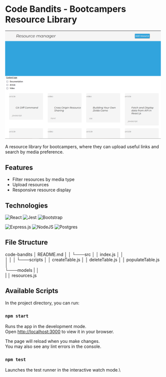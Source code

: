 # Code Bandits - Bootcampers Resource Library

![appImage](public/w9_project_screenshot_2.png)

A resource library for bootcampers, where they can upload useful links and search by media preference.

## Features

- Filter resources by media type
- Upload resources
- Responsive resource display

## Technologies

![React](https://img.shields.io/badge/react-%2320232a.svg?style=for-the-badge&logo=react&logoColor=%2361DAFB)
![Jest](https://img.shields.io/badge/-jest-%23C21325?style=for-the-badge&logo=jest&logoColor=white)
![Bootstrap](https://img.shields.io/badge/bootstrap-%23563D7C.svg?style=for-the-badge&logo=bootstrap&logoColor=white)

![Express.js](https://img.shields.io/badge/express.js-%23404d59.svg?style=for-the-badge&logo=express&logoColor=%2361DAFB)
![NodeJS](https://img.shields.io/badge/node.js-6DA55F?style=for-the-badge&logo=node.js&logoColor=white)
![Postgres](https://img.shields.io/badge/postgres-%23316192.svg?style=for-the-badge&logo=postgresql&logoColor=white)

## File Structure

code-bandits
│   README.md
│
│
└───src
│   │  index.js
│   │  
│   │
│   └───scripts
│       │   createTable.js
│       │   deleteTable.js
│       │   populateTable.js
│   
└───models
|    │   
|    │  resources.js



## Available Scripts

In the project directory, you can run:

### `npm start`

Runs the app in the development mode.\
Open [http://localhost:3000](http://localhost:3000) to view it in your browser.

The page will reload when you make changes.\
You may also see any lint errors in the console.

### `npm test`

Launches the test runner in the interactive watch mode.\